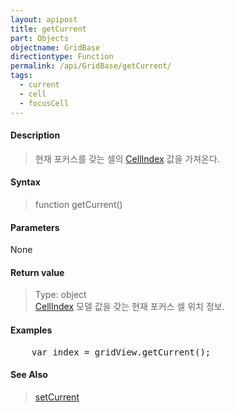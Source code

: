 ```yaml
---
layout: apipost
title: getCurrent
part: Objects
objectname: GridBase
directiontype: Function
permalink: /api/GridBase/getCurrent/
tags:
  - current
  - cell
  - focusCell
---
```



#### Description

> 현재 포커스를 갖는 셀의 [CellIndex](/api/types/CellIndex/) 값을 가져온다.

#### Syntax

> function getCurrent()

#### Parameters

None

#### Return value

> Type: object  
> [CellIndex](/api/types/CellIndex/) 모델 값을 갖는 현재 포커스 셀 위치 정보.

#### Examples 

<pre class="prettyprint">
    var index = gridView.getCurrent();
</pre>

#### See Also
> [setCurrent](/api/GridBase/setCurrent)
